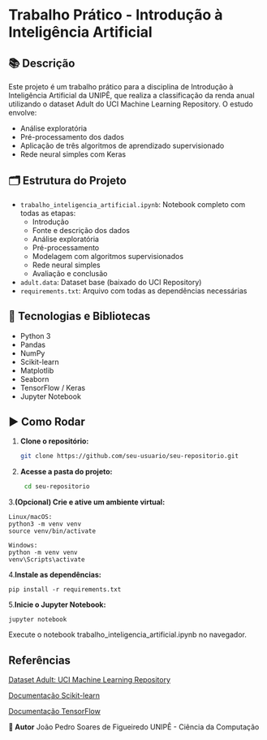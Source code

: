 # Trabalho Prático - Introdução à Inteligência Artificial

## 📚 Descrição
Este projeto é um trabalho prático para a disciplina de Introdução à Inteligência Artificial da UNIPÊ, que realiza a classificação da renda anual utilizando o dataset Adult do UCI Machine Learning Repository. O estudo envolve:

- Análise exploratória  
- Pré-processamento dos dados  
- Aplicação de três algoritmos de aprendizado supervisionado  
- Rede neural simples com Keras  

## 🗂 Estrutura do Projeto
- `trabalho_inteligencia_artificial.ipynb`: Notebook completo com todas as etapas:
  - Introdução  
  - Fonte e descrição dos dados  
  - Análise exploratória  
  - Pré-processamento  
  - Modelagem com algoritmos supervisionados  
  - Rede neural simples  
  - Avaliação e conclusão  
- `adult.data`: Dataset base (baixado do UCI Repository)  
- `requirements.txt`: Arquivo com todas as dependências necessárias  

## 🧰 Tecnologias e Bibliotecas
- Python 3  
- Pandas  
- NumPy  
- Scikit-learn  
- Matplotlib  
- Seaborn  
- TensorFlow / Keras  
- Jupyter Notebook  

## ▶️ Como Rodar

1. **Clone o repositório:**
   ```bash
   git clone https://github.com/seu-usuario/seu-repositorio.git

2. **Acesse a pasta do projeto:**
   ````bash
    cd seu-repositorio

3.**(Opcional) Crie e ative um ambiente virtual:**

    Linux/macOS:
    python3 -m venv venv
    source venv/bin/activate

    Windows:
    python -m venv venv
    venv\Scripts\activate

4.**Instale as dependências:**

    pip install -r requirements.txt

5.**Inicie o Jupyter Notebook:**

    jupyter notebook
    
Execute o notebook trabalho_inteligencia_artificial.ipynb no navegador.

## Referências
[Dataset Adult: UCI Machine Learning Repository](https://archive.ics.uci.edu/ml/datasets/Adult)

[Documentação Scikit-learn](https://scikit-learn.org/)

[Documentação TensorFlow](https://www.tensorflow.org/)

**👤 Autor**
João Pedro Soares de Figueiredo
UNIPÊ - Ciência da Computação
